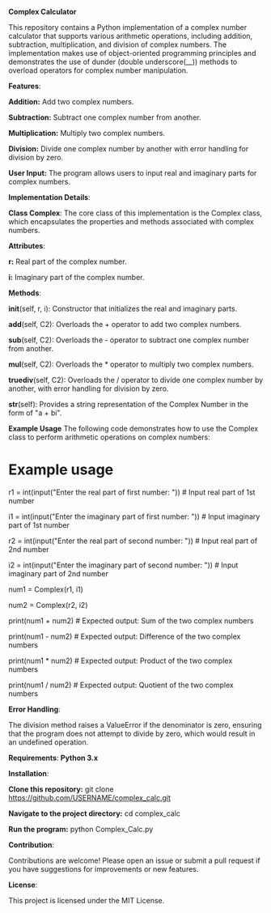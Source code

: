 **Complex Calculator**

This repository contains a Python implementation of a complex number calculator that supports various arithmetic operations, including addition, subtraction, multiplication, and division of complex numbers. The implementation makes use of object-oriented programming principles and demonstrates the use of dunder (double underscore(__)) methods to overload operators for complex number manipulation.

**Features**:

**Addition:** Add two complex numbers.

**Subtraction:** Subtract one complex number from another.

**Multiplication:** Multiply two complex numbers.

**Division:** Divide one complex number by another with error handling for division by zero.

**User Input:** The program allows users to input real and imaginary parts for complex numbers.

**Implementation Details**:

**Class Complex**: The core class of this implementation is the Complex class, which encapsulates the properties and methods associated with complex numbers.

**Attributes**:

**r:** Real part of the complex number.

**i:** Imaginary part of the complex number.

**Methods**:

__init__(self, r, i): Constructor that initializes the real and imaginary parts.

__add__(self, C2): Overloads the + operator to add two complex numbers.

__sub__(self, C2): Overloads the - operator to subtract one complex number from another.

__mul__(self, C2): Overloads the * operator to multiply two complex numbers.

__truediv__(self, C2): Overloads the / operator to divide one complex number by another, with error handling for division by zero.

__str__(self): Provides a string representation of the Complex Number in the form of "a + bi".

**Example Usage**
The following code demonstrates how to use the Complex class to perform arithmetic operations on complex numbers:
# Example usage

r1 = int(input("Enter the real part of first number: "))  # Input real part of 1st number

i1 = int(input("Enter the imaginary part of first number: "))  # Input imaginary part of 1st number

r2 = int(input("Enter the real part of second number: "))  # Input real part of 2nd number

i2 = int(input("Enter the imaginary part of second number: "))  # Input imaginary part of 2nd number

num1 = Complex(r1, i1)

num2 = Complex(r2, i2)

print(num1 + num2)   # Expected output: Sum of the two complex numbers

print(num1 - num2)   # Expected output: Difference of the two complex numbers

print(num1 * num2)   # Expected output: Product of the two complex numbers

print(num1 / num2)   # Expected output: Quotient of the two complex numbers

**Error Handling**:

The division method raises a ValueError if the denominator is zero, ensuring that the program does not attempt to divide by zero, which would result in an undefined operation.

**Requirements**: **Python 3.x**

**Installation**:

**Clone this repository:**   git clone https://github.com/USERNAME/complex_calc.git

**Navigate to the project directory:**  cd complex_calc

**Run the program:**  python Complex_Calc.py

**Contribution**:

Contributions are welcome! Please open an issue or submit a pull request if you have suggestions for improvements or new features.

**License**:

This project is licensed under the MIT License.
